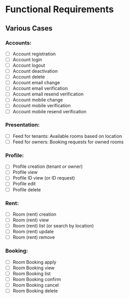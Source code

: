 # Functional Requirements

## Various Cases
### Accounts:
- [ ] Account registration
- [ ] Account login
- [ ] Account logout
- [ ] Account deactivation
- [ ] Account delete
- [ ] Account email change
- [ ] Account email verification
- [ ] Account email resend verification
- [ ] Account mobile change
- [ ] Account mobile verification
- [ ] Account mobile resend verification

### Presentation:
- [ ] Feed for tenants: Available rooms based on location
- [ ] Feed for owners: Booking requests for owned rooms

### Profile:
- [ ] Profile creation (tenant or owner)
- [ ] Profile view
- [ ] Profile ID view (or ID request)
- [ ] Profile edit
- [ ] Profile delete

### Rent:
- [ ] Room (rent) creation
- [ ] Room (rent) view
- [ ] Room (rent) list (or search by location)
- [ ] Room (rent) update
- [ ] Room (rent) remove

### Booking:
- [ ] Room Booking apply
- [ ] Room Booking view
- [ ] Room Booking list
- [ ] Room Booking confirm
- [ ] Room Booking cancel
- [ ] Room Booking delete

